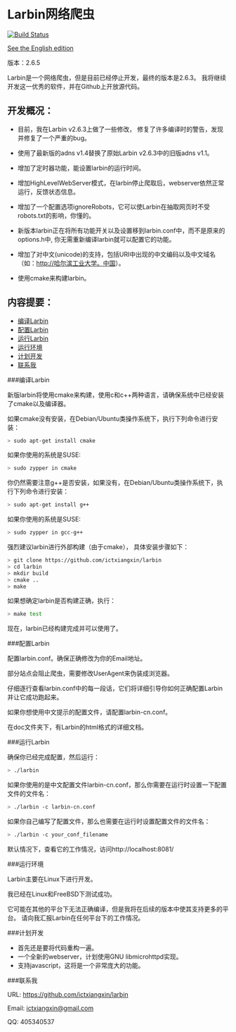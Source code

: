 Larbin网络爬虫
==============

[![Build Status](https://travis-ci.org/ictxiangxin/larbin.svg?branch=master)](https://travis-ci.org/ictxiangxin/larbin)

[See the English edition](/README-en.md)

版本：2.6.5

Larbin是一个网络爬虫，但是目前已经停止开发，最终的版本是2.6.3。
我将继续开发这一优秀的软件，并在Github上开放源代码。

开发概况：
----------

* 目前，我在Larbin v2.6.3上做了一些修改， 修复了许多编译时的警告，发现并修复了一个严重的bug。

* 使用了最新版的adns v1.4替换了原始Larbin v2.6.3中的旧版adns v1.1。

* 增加了定时器功能，能设置larbin的运行时间。

* 增加HighLevelWebServer模式，在larbin停止爬取后，webserver依然正常运行，反馈状态信息。

* 增加了一个配置选项ignoreRobots，它可以使Larbin在抽取网页时不受robots.txt的影响，你懂的。

* 新版本larbin正在将所有功能开关以及设置移到larbin.conf中，而不是原来的options.h中, 你无需重新编译larbin就可以配置它的功能。

* 增加了对中文(unicode)的支持，包括URI中出现的中文编码以及中文域名（如：[http://哈尔滨工业大学。中国](http://哈尔滨工业大学。中国)）。

* 使用cmake来构建larbin。

内容提要：
----------

* [编译Larbin](#编译larbin)
* [配置Larbin](#配置larbin)
* [运行Larbin](#运行larbin)
* [运行环境](#运行环境)
* [计划开发](#计划开发)
* [联系我](#联系我)

###编译Larbin

新版larbin将使用cmake来构建，使用c和c++两种语言，请确保系统中已经安装了cmake以及编译器。

如果cmake没有安装，在Debian/Ubuntu类操作系统下，执行下列命令进行安装：
```bash
> sudo apt-get install cmake
```
如果你使用的系统是SUSE:
```bash
> sudo zypper in cmake
```
你仍然需要注意g++是否安装，如果没有，在Debian/Ubuntu类操作系统下，执行下列命令进行安装：
```bash
> sudo apt-get install g++
```
如果你使用的系统是SUSE:
```bash
> sudo zypper in gcc-g++
```

强烈建议larbin进行外部构建（由于cmake）， 具体安装步骤如下：
```bash
> git clone https://github.com/ictxiangxin/larbin
> cd larbin
> mkdir build
> cmake ..
> make
```
如果想确定larbin是否构建正确，执行：
```bash
> make test
```
现在，larbin已经构建完成并可以使用了。

###配置Larbin

配置larbin.conf。确保正确修改为你的Email地址。

部分站点会阻止爬虫，需要修改UserAgent来伪装成浏览器。

仔细逐行查看larbin.conf中的每一段话，它们将详细引导你如何正确配置Larbin并让它成功跑起来。

如果你想使用中文提示的配置文件，请配置larbin-cn.conf。

在doc文件夹下，有Larbin的html格式的详细文档。

###运行Larbin

确保你已经完成配置，然后运行：

```bash
> ./larbin
```
如果你使用的是中文配置文件larbin-cn.conf，那么你需要在运行时设置一下配置文件的文件名：
```bash
> ./larbin -c larbin-cn.conf
```
如果你自己编写了配置文件，那么也需要在运行时设置配置文件的文件名：
```bash
> ./larbin -c your_conf_filename
```

默认情况下，查看它的工作情况，访问http://localhost:8081/

###运行环境

Larbin主要在Linux下进行开发。

我已经在Linux和FreeBSD下测试成功。

它可能在其他的平台下无法正确编译，但是我将在后续的版本中使其支持更多的平台。
请向我汇报Larbin在任何平台下的工作情况。

###计划开发

* 首先还是要将代码重构一遍。
* 一个全新的webserver，计划使用GNU libmicrohttpd实现。
* 支持javascript，这将是一个非常庞大的功能。

###联系我

URL: https://github.com/ictxiangxin/larbin

Email: ictxiangxin@gmail.com

QQ: 405340537
